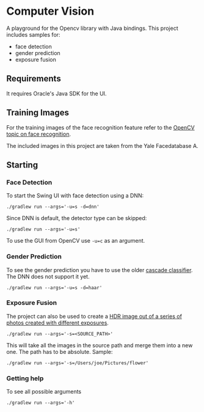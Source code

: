 # Computer Vision


A playground for the Opencv library with Java bindings. This project includes samples for:
 - face detection 
 - gender prediction
 - exposure fusion
 
## Requirements

It requires Oracle's Java SDK for the UI.

## Training Images

For the training images of the face recognition feature refer to the 
[OpenCV topic on face recognition](https://docs.opencv.org/2.4/modules/contrib/doc/facerec/facerec_tutorial.html#face-database).

The included images in this project are taken from the Yale Facedatabase A.

## Starting
### Face Detection
To start the Swing UI with face detection using a DNN:
```
./gradlew run --args='-u=s -d=dnn'
```
Since DNN is default, the detector type can be skipped:
```
./gradlew run --args='-u=s'
```

To use the GUI from OpenCV use `-u=c` as an argument.

### Gender Prediction
To see the gender prediction you have to use the older [cascade classifier](https://docs.opencv.org/3.4/db/d28/tutorial_cascade_classifier.html). The DNN does not support it yet. 
```
./gradlew run --args='-u=s -d=haar'
```
### Exposure Fusion
The project can also be used to create a [HDR image out of a series of photos created with different exposures](https://docs.opencv.org/3.4/d3/db7/tutorial_hdr_imaging.html).
```
./gradlew run --args='-s=<SOURCE_PATH>'
```
This will take all the images in the source path and merge them into a new one. The path has to be absolute. Sample: 
```
./gradlew run --args='-s=/Users/joe/Pictures/flower'
```

### Getting help
To see all possible arguments
```
./gradlew run --args='-h'
``` 